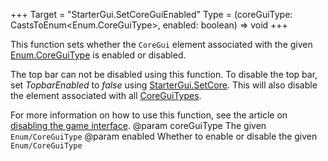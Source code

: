 +++
Target = "StarterGui.SetCoreGuiEnabled"
Type = (coreGuiType: CastsToEnum<Enum.CoreGuiType>, enabled: boolean) => void
+++

This function sets whether the `CoreGui` element associated with the given [Enum.CoreGuiType](https://developer.roblox.com/search#stq=CoreGuiType) is enabled or disabled.The top bar can not be disabled using this function. To disable the top bar, set *TopbarEnabled* to *false* using [StarterGui.SetCore](https://developer.roblox.com/api-reference/function/StarterGui/SetCore). This will also disable the element associated with all [CoreGuiTypes](https://developer.roblox.com/search#stq=CoreGuiType).For more information on how to use this function, see the article on [disabling the game interface](https://developer.roblox.com/search#stq=Disabling%20Parts%20of%20Game%20Interface).@param coreGuiType The given `Enum/CoreGuiType`@param enabled Whether to enable or disable the given `Enum/CoreGuiType`